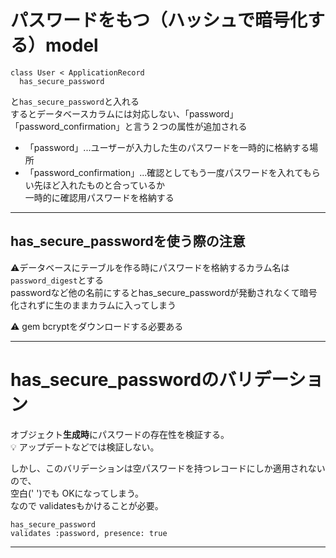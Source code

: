 # パスワードをもつ（ハッシュで暗号化する）model
~~~
class User < ApplicationRecord
  has_secure_password
~~~
と`has_secure_password`と入れる    
するとデータベースカラムには対応しない、「password」「password_confirmation」と言う２つの属性が追加される   
- 「password」...ユーザーが入力した生のパスワードを一時的に格納する場所    
- 「password_confirmation」...確認としてもう一度パスワードを入れてもらい先ほど入れたものと合っているか    
一時的に確認用パスワードを格納する   
***

## has_secure_passwordを使う際の注意
⚠️データベースにテーブルを作る時にパスワードを格納するカラム名は`password_digest`とする     
passwordなど他の名前にするとhas_secure_passwordが発動されなくて暗号化されずに生のままカラムに入ってしまう       
    
⚠️ gem bcryptをダウンロードする必要ある    
***

# has_secure_passwordのバリデーション
オブジェクト**生成時**にパスワードの存在性を検証する。  
💡 アップデートなどでは検証しない。  
    
しかし、このバリデーションは空パスワードを持つレコードにしか適用されないので、  
空白('    ')でも OKになってしまう。  
なので validatesもかけることが必要。
~~~
has_secure_password
validates :password, presence: true
~~~
***
